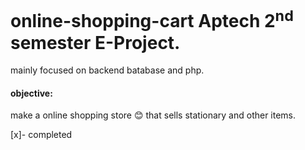# online-shopping-cart Aptech 2<sup>nd</sup> semester E-Project.

mainly focused on backend batabase and php.

#### objective:

make a online shopping store 😊 that sells stationary and other items.

[x]- completed
